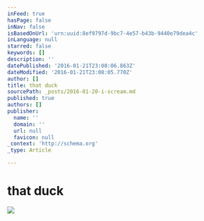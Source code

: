 ```yaml
---
inFeed: true
hasPage: false
inNav: false
isBasedOnUrl: 'urn:uuid:8ef9797d-9bc7-4e57-b43b-9440e79dea4c'
inLanguage: null
starred: false
keywords: []
description: ''
datePublished: '2016-01-21T23:08:06.863Z'
dateModified: '2016-01-21T23:08:05.770Z'
author: []
title: that duck
sourcePath: _posts/2016-01-20-i-scream.md
published: true
authors: []
publisher:
  name: ''
  domain: ''
  url: null
  favicon: null
_context: 'http://schema.org'
_type: Article

---
```

# that duck
![](https://s3-us-west-2.amazonaws.com/the-grid-img/p/a723f49aac251d4384d3bc80ff0ca8a307862913.png)